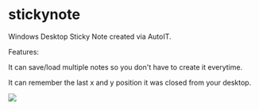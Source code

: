 # stickynote
Windows Desktop Sticky Note created via AutoIT.

Features:

It can save/load multiple notes so you don't have to create it everytime.

It can remember the last x and y position it was closed from your desktop.

[![](https://www.paypalobjects.com/en_US/i/btn/btn_donateCC_LG.gif)](https://www.paypal.com/cgi-bin/webscr?cmd=_s-xclick&hosted_button_id=Z96CS4ZHQRJFG)
